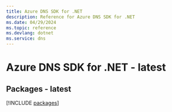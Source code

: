```yaml
---
title: Azure DNS SDK for .NET
description: Reference for Azure DNS SDK for .NET
ms.date: 04/29/2024
ms.topic: reference
ms.devlang: dotnet
ms.service: dns
---
```

# Azure DNS SDK for .NET - latest
## Packages - latest
[!INCLUDE [packages](dns-index.md)]